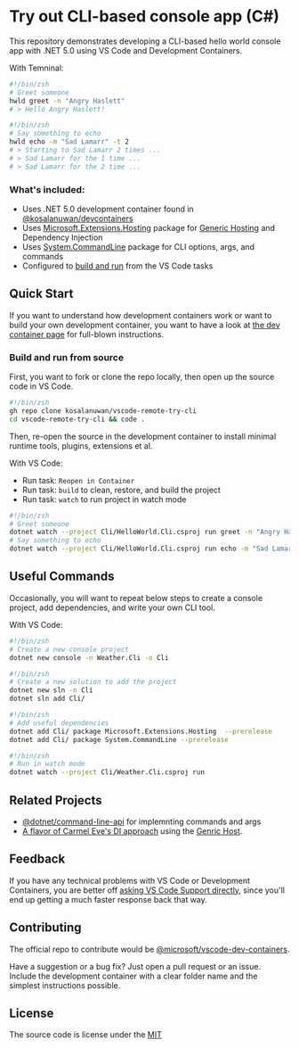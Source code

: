 # Try out CLI-based console app (C#)

This repository demonstrates developing a CLI-based hello world console app with .NET 5.0 using VS  Code and Development Containers.

With Temninal:
```zsh
#!/bin/zsh
# Greet someone
hwld greet -n "Angry Haslett"
# > Hello Angry Haslett!
```
```zsh
#!/bin/zsh
# Say something to echo
hwld echo -m "Sad Lamarr" -t 2
# > Starting to Sad Lamarr 2 times ...
# > Sad Lamarr for the 1 time ...
# > Sad Lamarr for the 2 time ...
```

### What's included:
- Uses .NET 5.0 development container found in [@kosalanuwan/devcontainers][devcontainers-repo]
- Uses [Microsoft.Extensions.Hosting][ms-hosting-ext-repo] package for [Generic Hosting][generic-hosting-docs] and Dependency Injection
- Uses [System.CommandLine][command-line-api-repo] package for CLI options, args, and commands
- Configured to [build and run][vscode-tasks] from the VS Code tasks

## Quick Start
If you want to understand how development containers work or want to build your own development container, you want to have a look at [the dev container page][ms-devcontainers-create-docs] for full-blown instructions.

### Build and run from source
First, you want to fork or clone the repo locally, then open up the source code in VS Code.

```zsh
#!/bin/zsh
gh repo clone kosalanuwan/vscode-remote-try-cli
cd vscode-remote-try-cli && code .
```
Then, re-open the source in the development container to install minimal runtime tools, plugins, extensions et al.

With VS  Code:
- Run task: `Reopen in Container`
- Run task: `build` to clean, restore, and build the project
- Run task: `watch` to run project in watch mode

```zsh
#!/bin/zsh
# Greet someone
dotnet watch --project Cli/HelloWorld.Cli.csproj run greet -n "Angry Haslett"
# Say something to echo
dotnet watch --project Cli/HelloWorld.Cli.csproj run echo -m "Sad Lamarr" -t 2
```

## Useful Commands
Occasionally, you will want to repeat below steps to create a console project, add dependencies, and write your own CLI tool.

With VS Code:
```zsh
#!/bin/zsh
# Create a new console project
dotnet new console -n Weather.Cli -o Cli
```
```zsh
#!/bin/zsh
# Create a new solution to add the project
dotnet new sln -n Cli
dotnet sln add Cli/
```
```zsh
#!/bin/zsh
# Add useful dependencies
dotnet add Cli/ package Microsoft.Extensions.Hosting  --prerelease
dotnet add Cli/ package System.CommandLine --prerelease
```
```zsh
#!/bin/zsh
# Run in watch mode
dotnet watch --project Cli/Weather.Cli.csproj run
```

## Related Projects
- [@dotnet/command-line-api][command-line-api-repo] for implemnting commands and args
- [A flavor of Carmel Eve's DI approach][carmeleve-cli-demo-repo] using the [Genric Host][generic-hosting-docs].

## Feedback
If you have any technical problems with VS Code or Development Containers, you are better off [asking VS Code Support directly][vscode-support], since you'll end up getting a much faster response back that way.

## Contributing
The official repo to contribute would be [@microsoft/vscode-dev-containers][ms-devcontainers-repo].

Have a suggestion or a bug fix? Just open a pull request or an issue. Include the development container with a clear folder name and the simplest instructions possible.

## License
The source code is license under the [MIT][lic]

[devcontainers-repo]: https://github.com/kosalanuwan/devcontainers/#readme
[ms-hosting-ext-repo]: https://github.com/dotnet/runtime/tree/master/src/libraries/Microsoft.Extensions.Hosting/src
[generic-hosting-docs]: https://docs.microsoft.com/en-us/dotnet/core/extensions/generic-host
[command-line-api-repo]: https://github.com/dotnet/command-line-api
[vscode-tasks]: .vscode/tasks.json
[ms-devcontainers-create-docs]: https://code.visualstudio.com/docs/remote/create-dev-container

[carmeleve-cli-demo-repo]: https://github.com/carmeleve/SystemCommandLine.Demo/blob/master/SystemCommandLine.Demo/Program.cs

[vscode-support]: https://github.com/microsoft/vscode-dev-containers#contributing-and-feedback
[ms-devcontainers-repo]: https://github.com/microsoft/vscode-dev-containers#readme

[lic]: LICENSE
